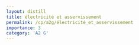 ```yaml
---
layout: distill
title: électricité et asservissement
permalink: /cp/a2g/électricité_et_asservissement
importance: 3
category: 'A2 G'
---
```


